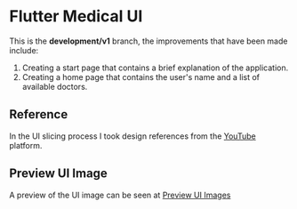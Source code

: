 # Flutter Medical UI

This is the **development/v1** branch, the improvements that have been made include:

1. Creating a start page that contains a brief explanation of the application.
2. Creating a home page that contains the user's name and a list of available doctors.

## Reference

In the UI slicing process I took design references from the [YouTube](https://youtu.be/u3Fq3xZqpz4?si=bYlf_sRbPohHBiWW) platform.

## Preview UI Image

A preview of the UI image can be seen at [Preview UI Images]()